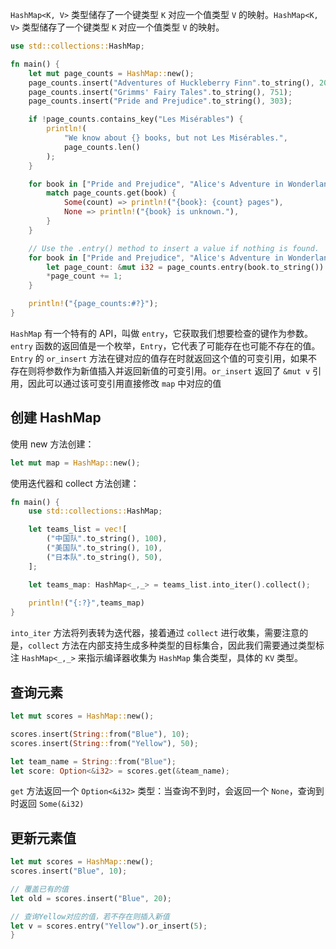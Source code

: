 `HashMap<K, V>` 类型储存了一个键类型 `K` 对应一个值类型 `V` 的映射。`HashMap<K, V>` 类型储存了一个键类型 `K` 对应一个值类型 `V` 的映射。

```rust
use std::collections::HashMap;

fn main() {
    let mut page_counts = HashMap::new();
    page_counts.insert("Adventures of Huckleberry Finn".to_string(), 207);
    page_counts.insert("Grimms' Fairy Tales".to_string(), 751);
    page_counts.insert("Pride and Prejudice".to_string(), 303);

    if !page_counts.contains_key("Les Misérables") {
        println!(
            "We know about {} books, but not Les Misérables.",
            page_counts.len()
        );
    }

    for book in ["Pride and Prejudice", "Alice's Adventure in Wonderland"] {
        match page_counts.get(book) {
            Some(count) => println!("{book}: {count} pages"),
            None => println!("{book} is unknown."),
        }
    }

    // Use the .entry() method to insert a value if nothing is found.
    for book in ["Pride and Prejudice", "Alice's Adventure in Wonderland"] {
        let page_count: &mut i32 = page_counts.entry(book.to_string()).or_insert(0);
        *page_count += 1;
    }

    println!("{page_counts:#?}");
}
```

`HashMap` 有一个特有的 API，叫做 ` entry `，它获取我们想要检查的键作为参数。` entry ` 函数的返回值是一个枚举，` Entry `，它代表了可能存在也可能不存在的值。` Entry ` 的 ` or_insert ` 方法在键对应的值存在时就返回这个值的可变引用，如果不存在则将参数作为新值插入并返回新值的可变引用。`or_insert` 返回了 `&mut v` 引用，因此可以通过该可变引用直接修改 `map` 中对应的值

## 创建 HashMap
使用 new 方法创建：

```rust
let mut map = HashMap::new();
```
使用迭代器和 collect 方法创建：
```rust
fn main() {
    use std::collections::HashMap;

    let teams_list = vec![
        ("中国队".to_string(), 100),
        ("美国队".to_string(), 10),
        ("日本队".to_string(), 50),
    ];

    let teams_map: HashMap<_,_> = teams_list.into_iter().collect();
    
    println!("{:?}",teams_map)
}
```
`into_iter` 方法将列表转为迭代器，接着通过 `collect` 进行收集，需要注意的是，`collect` 方法在内部支持生成多种类型的目标集合，因此我们需要通过类型标注 `HashMap<_,_>` 来指示编译器收集为 `HashMap` 集合类型，具体的 `KV` 类型。

## 查询元素
```rust
let mut scores = HashMap::new();

scores.insert(String::from("Blue"), 10);
scores.insert(String::from("Yellow"), 50);

let team_name = String::from("Blue");
let score: Option<&i32> = scores.get(&team_name);
```
`get` 方法返回一个 `Option<&i32>` 类型：当查询不到时，会返回一个 `None`，查询到时返回 `Some(&i32)`
## 更新元素值
```rust
let mut scores = HashMap::new();
scores.insert("Blue", 10);

// 覆盖已有的值
let old = scores.insert("Blue", 20);

// 查询Yellow对应的值，若不存在则插入新值
let v = scores.entry("Yellow").or_insert(5);
}
```
